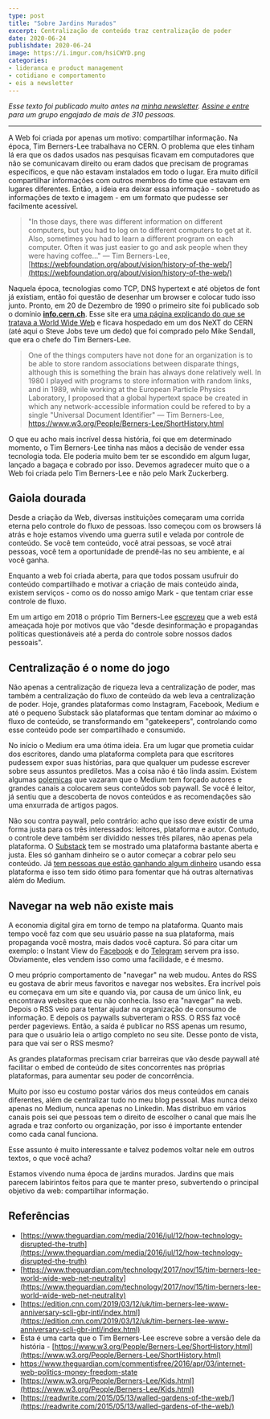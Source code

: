 ```yaml
---
type: post
title: "Sobre Jardins Murados"
excerpt: Centralização de conteúdo traz centralização de poder
date: 2020-06-24
publishdate: 2020-06-24
image: https://i.imgur.com/hsiCWYD.png
categories:
- lideranca e product management
- cotidiano e comportamento
- eis a newsletter
---
```


_Esse texto foi publicado muito antes na [minha newsletter](https://diegoeis.substack.com/about). [Assine e entre](https://diegoeis.substack.com/) para um grupo engajado de mais de 310 pessoas._

---

A Web foi criada por apenas um motivo: compartilhar informação. Na época, Tim Berners-Lee trabalhava no CERN. O problema que eles tinham lá era que os dados usados nas pesquisas ficavam em computadores que não se comunicavam direito ou eram dados que precisam de programas específicos, e que não estavam instalados em todo o lugar. Era muito difícil compartilhar informações com outros membros do time que estavam em lugares diferentes. Então, a ideia era deixar essa informação - sobretudo as informações de texto e imagem - em um formato que pudesse ser facilmente acessível.

> "In those days, there was different information on different computers, but you had to log on to different computers to get at it. Also, sometimes you had to learn a different program on each computer. Often it was just easier to go and ask people when they were having coffee…" — Tim Berners-Lee, [https://webfoundation.org/about/vision/history-of-the-web/](https://webfoundation.org/about/vision/history-of-the-web/)

Naquela época, tecnologias como TCP, DNS hypertext e até objetos de font já existiam, então foi questão de desenhar um browser e colocar tudo isso junto. Pronto, em 20 de Dezembro de 1990 o primeiro site foi publicado sob o domínio **‌[info.cern.ch](http://info.cern.ch/)**. Esse site era [uma página explicando do que se tratava a World Wide Web](http://info.cern.ch/hypertext/WWW/TheProject.html) e ficava hospedado em um dos NeXT do CERN (até aqui o Steve Jobs teve um dedo) que foi comprado pelo Mike Sendall, que era o chefe do Tim Berners-Lee. 

> One of the things computers have not done for an organization is to be able to store random associations between disparate things, although this is something the brain has always done relatively well. In 1980 I played with programs to store information with random links, and in 1989, while working at the European Particle Physics Laboratory, I proposed that a global hypertext space be created in which any network-accessible information could be refered to by a single "Universal Document Identifier" — Tim Berners-Lee, https://www.w3.org/People/Berners-Lee/ShortHistory.html

O que eu acho mais incrível dessa história, foi que em determinado momento, o Tim Berners-Lee tinha nas mãos a decisão de vender essa tecnologia toda. Ele poderia muito bem ter se escondido em algum lugar, lançado a bagaça e cobrado por isso. Devemos agradecer muito que o a Web foi criada pelo Tim Berners-Lee e não pelo Mark Zuckerberg.

## Gaiola dourada
Desde a criação da Web, diversas instituições começaram uma corrida eterna pelo controle do fluxo de pessoas. Isso começou com os browsers lá atrás e hoje estamos vivendo uma guerra sutil e velada por controle de conteúdo. Se você tem conteúdo, você atrai pessoas, se você atrai pessoas, você tem a oportunidade de prendê-las no seu ambiente, e aí você ganha.

Enquanto a web foi criada aberta, para que todos possam usufruir do conteúdo compartilhado e motivar a criação de mais conteúdo ainda, existem serviços - como os do nosso amigo Mark - que tentam criar esse controle de fluxo. 

Em um artigo em 2018 o próprio Tim Berners-Lee [escreveu](https://medium.com/@timberners_lee/the-web-is-under-threat-join-us-and-fight-for-it-69cb3408c770) que a web está ameaçada hoje por motivos que vão "desde desinformação e propagandas políticas questionáveis até a perda do controle sobre nossos dados pessoais". 

## Centralização é o nome do jogo
Não apenas a centralização de riqueza leva a centralização de poder, mas também a centralização do fluxo de conteúdo da web leva a centralização de poder. Hoje, grandes plataformas como Instagram, Facebook, Medium e até o pequeno Substack são plataformas que tentam dominar ao máximo o fluxo de conteúdo, se transformando em "gatekeepers", controlando como esse conteúdo pode ser compartilhado e consumido.

No início o Medium era uma ótima ideia. Era um lugar que prometia cuidar dos escritores, dando uma plataforma completa para que escritores pudessem expor suas histórias, para que qualquer um pudesse escrever sobre seus assuntos prediletos. Mas a coisa não é tão linda assim. Existem algumas [polemicas](https://wptavern.com/freecodecamp-moves-off-of-medium-after-being-pressured-to-put-articles-behind-paywalls) que vazaram que o Medium tem forçado autores e grandes canais a colocarem seus conteúdos sob paywall. Se você é leitor, já sentiu que a descoberta de novos conteúdos e as recomendações são uma enxurrada de artigos pagos.

Não sou contra paywall, pelo contrário: acho que isso deve existir de uma forma justa para os três interessados: leitores, plataforma e autor. Contudo, o controle deve também ser dividido nesses três pilares, não apenas pela plataforma. O [Substack](https://substrack.com/) tem se mostrado uma plataforma bastante aberta e justa. Eles só ganham dinheiro se o autor começar a cobrar pelo seu conteúdo. Já [tem pessoas que estão ganhando algum dinheiro](https://vicki.substack.com/p/how-much-i-make-running-a-paid-newsletter) usando essa plataforma e isso tem sido ótimo para fomentar que há outras alternativas além do Medium.

## Navegar na web não existe mais
A economia digital gira em torno de tempo na plataforma. Quanto mais tempo você faz com que seu usuário passe na sua plataforma, mais propaganda você mostra, mais dados você captura. Só para citar um exemplo: o Instant View do [Facebook](https://about.fb.com/news/2015/05/instant-articles-a-faster-reading-experience-on-facebook/) e do [Telegram](https://instantview.telegram.org/) servem pra isso. Obviamente, eles vendem isso como uma facilidade, e é mesmo. 

O meu próprio comportamento de "navegar" na web mudou. Antes do RSS eu gostava de abrir meus favoritos e navegar nos websites. Era incrível pois eu começava em um site e quando via, por causa de um único link, eu encontrava websites que eu não conhecia. Isso era "navegar" na web. Depois o RSS veio para tentar ajudar na organização de consumo de informação. E depois  os paywalls subverteram o RSS. O RSS faz você perder pageviews. Então, a saída é publicar no RSS apenas um resumo, para que o usuário leia o artigo completo no seu site. Desse ponto de vista, para que vai ser o RSS mesmo?

As grandes plataformas precisam criar barreiras que vão desde paywall até facilitar o embed de conteúdo de sites concorrentes nas próprias plataformas, para aumentar seu poder de concorrência. 

Muito por isso eu costumo postar vários dos meus conteúdos em canais diferentes, além de centralizar tudo no meu blog pessoal. Mas nunca deixo apenas no Medium, nunca apenas no Linkedin. Mas distribuo em vários canais pois sei que pessoas tem o direito de escolher o canal que mais lhe agrada e traz conforto ou organização, por isso é importante entender como cada canal funciona. 

Esse assunto é muito interessante e talvez podemos voltar nele em outros textos, o que você acha?

Estamos vivendo numa época de jardins murados. Jardins que mais parecem labirintos feitos para que te manter preso, subvertendo o principal objetivo da web: compartilhar informação.

## Referências

- [https://www.theguardian.com/media/2016/jul/12/how-technology-disrupted-the-truth](https://www.theguardian.com/media/2016/jul/12/how-technology-disrupted-the-truth)
- [https://www.theguardian.com/technology/2017/nov/15/tim-berners-lee-world-wide-web-net-neutrality](https://www.theguardian.com/technology/2017/nov/15/tim-berners-lee-world-wide-web-net-neutrality)
- [https://edition.cnn.com/2019/03/12/uk/tim-berners-lee-www-anniversary-scli-gbr-intl/index.html](https://edition.cnn.com/2019/03/12/uk/tim-berners-lee-www-anniversary-scli-gbr-intl/index.html)
- Esta é uma carta que o Tim Berners-Lee escreve sobre a versão dele da história - [https://www.w3.org/People/Berners-Lee/ShortHistory.html](https://www.w3.org/People/Berners-Lee/ShortHistory.html)
- https://www.theguardian.com/commentisfree/2016/apr/03/internet-web-politics-money-freedom-state
- [https://www.w3.org/People/Berners-Lee/Kids.html](https://www.w3.org/People/Berners-Lee/Kids.html)
- [https://readwrite.com/2015/05/13/walled-gardens-of-the-web/](https://readwrite.com/2015/05/13/walled-gardens-of-the-web/)
